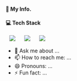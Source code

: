 

#### 💁 My Info.

#### 💻 Tech Stack
<div>
<a>
    <img src="https://img.shields.io/badge/-JAVA-%23007396?style=flat-square&logo=Java&logoColor=white" style="height : auto; margin-left : 10px; margin-right : 10px;"/>
</a>

<a>
    <img src="https://img.shields.io/badge/-C%2B%2B-%2300599C?style=flat-square&logo=C++&logoColor=white" style="height : auto; margin-left : 10px; margin-right : 10px;"/>
</a>
<a>
    <img src="https://img.shields.io/badge/-JAVA-%23007396?style=flat-square&logo=Java&logoColor=white" style="height : auto; margin-left : 10px; margin-right : 10px;"/>
</a>
</div>



- 💬 Ask me about ...
- 📫 How to reach me: ...
- 😄 Pronouns: ...
- ⚡ Fun fact: ...
